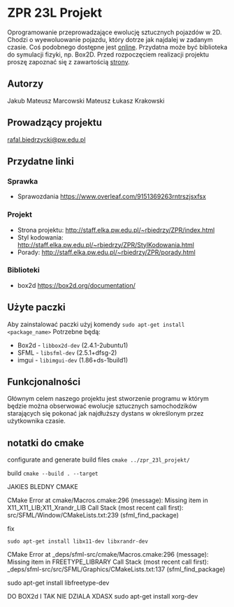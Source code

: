 # ZPR 23L Projekt

Oprogramowanie przeprowadzające ewolucję sztucznych pojazdów w 2D. Chodzi o wyewoluowanie pojazdu, który dotrze jak najdalej w zadanym czasie. Coś podobnego dostępne jest [online](http://rednuht.org/genetic_cars_2/). Przydatna może być biblioteka do symulacji fizyki, np. Box2D. Przed rozpoczęciem realizacji projektu proszę zapoznać się z zawartością [strony](http://staff.elka.pw.edu.pl/~rbiedrzy/ZPR/index.html).

## Autorzy

Jakub Mateusz Marcowski
Mateusz Łukasz Krakowski

## Prowadzący projektu

rafal.biedrzycki@pw.edu.pl

## Przydatne linki

### Sprawka

- Sprawozdania https://www.overleaf.com/9151369263rntrszjsxfsx

### Projekt

- Strona projektu: http://staff.elka.pw.edu.pl/~rbiedrzy/ZPR/index.html
- Styl kodowania: http://staff.elka.pw.edu.pl/~rbiedrzy/ZPR/StylKodowania.html
- Porady: http://staff.elka.pw.edu.pl/~rbiedrzy/ZPR/porady.html

### Biblioteki

- box2d https://box2d.org/documentation/

## Użyte paczki

Aby zainstalować paczki użyj komendy `sudo apt-get install <package_name>`
Potrzebne będą:

- Box2d - `libbox2d-dev` (2.4.1-2ubuntu1)
- SFML - `libsfml-dev`  (2.5.1+dfsg-2)
- imgui - `libimgui-dev` (1.86+ds-1build1)
## Funkcjonalności

Głównym celem naszego projektu jest stworzenie programu w którym będzie można obserwować ewolucje sztucznych samochodzików starających się pokonać jak najdłuższy dystans w określonym przez użytkownika czasie.

## notatki do cmake

configurate and generate build files
`cmake ../zpr_23l_projekt/`

build
`cmake --build . --target`


JAKIES BLEDNY CMAKE 

CMake Error at cmake/Macros.cmake:296 (message):
  Missing item in X11_X11_LIB;X11_Xrandr_LIB
Call Stack (most recent call first):
  src/SFML/Window/CMakeLists.txt:239 (sfml_find_package)


fix
```sudo apt-get update
sudo apt-get install libx11-dev libxrandr-dev
```

CMake Error at _deps/sfml-src/cmake/Macros.cmake:296 (message):
  Missing item in FREETYPE_LIBRARY
Call Stack (most recent call first):
  _deps/sfml-src/src/SFML/Graphics/CMakeLists.txt:137 (sfml_find_package)

sudo apt-get install libfreetype-dev



DO BOX2d I TAK NIE DZIALA XDASX
sudo apt-get install xorg-dev